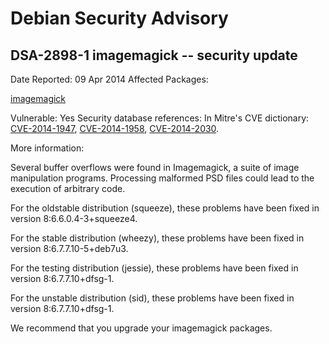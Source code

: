 
Debian Security Advisory
========================


DSA-2898-1 imagemagick -- security update
-----------------------------------------



Date Reported:
09 Apr 2014
Affected Packages:

[imagemagick](https://packages.debian.org/src:imagemagick)

Vulnerable:
Yes
Security database references:
In Mitre's CVE dictionary: [CVE-2014-1947](https://security-tracker.debian.org/tracker/CVE-2014-1947), [CVE-2014-1958](https://security-tracker.debian.org/tracker/CVE-2014-1958), [CVE-2014-2030](https://security-tracker.debian.org/tracker/CVE-2014-2030).  

More information:

Several buffer overflows were found in Imagemagick, a suite of image
manipulation programs. Processing malformed PSD files could lead to the
execution of arbitrary code.


For the oldstable distribution (squeeze), these problems have been fixed
in version 8:6.6.0.4-3+squeeze4.


For the stable distribution (wheezy), these problems have been fixed in
version 8:6.7.7.10-5+deb7u3.


For the testing distribution (jessie), these problems have been fixed in
version 8:6.7.7.10+dfsg-1.


For the unstable distribution (sid), these problems have been fixed in
version 8:6.7.7.10+dfsg-1.


We recommend that you upgrade your imagemagick packages.





